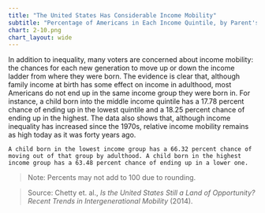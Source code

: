 ```yaml
---
title: "The United States Has Considerable Income Mobility"
subtitle: "Percentage of Americans in Each Income Quintile, by Parent's Income Quintile"
chart: 2-10.png
chart_layout: wide
---
```

In addition to inequality, many voters are concerned about income mobility: the chances for each new generation to move up or down the income ladder from where they were born. The evidence is clear that, although family income at birth has some effect on income in adulthood, most Americans do not end up in the same income group they were born in. For instance, a child born into the middle income quintile has a 17.78 percent chance of ending up in the lowest quintile and a 18.25 percent chance of ending up in the highest. The data also shows that, although income inequality has increased since the 1970s, relative income mobility remains as high today as it was forty years ago.						

```
A child born in the lowest income group has a 66.32 percent chance of moving out of that group by adulthood. A child born in the highest income group has a 63.48 percent chance of ending up in a lower one.						
```

> Note: Percents may not add to 100 due to rounding.

> Source: Chetty et. al., *Is the United States Still a Land of Opportunity? Recent Trends in Intergenerational Mobility* (2014).
